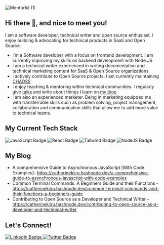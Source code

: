 
![Mentorlst  (1)](https://github.com/CatherineKiiru/CatherineKiiru/assets/66266208/8f019f9b-5e67-4777-9777-028446c117e4)



## Hi there 👋, and nice to meet you!

I am a software developer, technical writer and open source enthusiast. I enjoy building & advocating for technical products in SaaS and Open Source. 

- I’m a Software developer with a focus on frontend development. I am currently improving my skills on backend development with Node.JS.
- I am a technical writer experienced in writing documentation and technical marketing content for SaaS & Open Source organizations
- I actively contribute to Open Source projects. I am currently maintaining [CHAOSS](https://github.com/chaoss) 
- I enjoy teaching & mentoring within technical communities. I regularly give [talks](https://www.youtube.com/watch?v=WMwnpejRXHw) and write about things I learn on [my blog](https://catherinekiiru.hashnode.dev/)
- I am also an experienced marketer. Being in marketing equipped me with transferrable skills such as problem solving, project management, collaboration and communication skills that allow me to add more value to technical teams. 

## My Current Tech Stack
 <div id="badges"  width="100" height="100">
    <img src="https://img.shields.io/badge/javascript-yellow?logo=javascript&logoColor=white" alt="JavaScript Badge"/>
    <img src="https://img.shields.io/badge/React-blue?logo=React&logoColor=white" alt="React Badge"/>
    <img src="https://img.shields.io/badge/tailwindcss-blue?logo=tailwindcss&logoColor=white" alt="Tailwind Badge"/>
    <img src="https://img.shields.io/badge/NodeJS-green?logo=NodeJS&logoColor=white" alt="NodeJS Badge"/>
<!--     <img src="https://img.shields.io/badge/mongodb-green?logo=mongodb&logoColor=white" alt="mongdb Badge"/> -->
  </div>
  <!---
 ## My Projects
 <div id="projects" align="center">
 <a  href="https://landingpage-catherinekiiru.netlify.app/">
  <img width="400" height="300" src="https://github.com/CatherineKiiru/CatherineKiiru/blob/images/profile%20images/landing%20page.png"/>
</a>
<!
 <a href="https://frescopizzabar.netlify.app/">
  <img width="400" height="300" src="https://github.com/CatherineKiiru/CatherineKiiru/blob/images/profile%20images/fresco%20pizza%20shop.png"/>
</a> <br/>
<!
 <a href="https://catherine-kiiru-advice-generator.netlify.app/">
  <img width="400" height="300" src="https://github-production-user-asset-6210df.s3.amazonaws.com/66266208/266235743-3c78f9c0-5f47-4afe-8cac-ad38ed6b12aa.png"/>
</a>
!
 <a href="https://quickmeal-recipes.netlify.app/">
  <img width="400" height="300" src="https://github-production-user-asset-6210df.s3.amazonaws.com/66266208/266225787-91a8e075-a188-41af-80b9-ed4fffcc2311.png"/>
</a>
---!>


<!--<a href="https://ecommercesite-23.netlify.app/">
  <img width="300" src="https://github.com/CatherineKiiru/CatherineKiiru/blob/images/profile%20images/ecommerce%20page.png"/>
</a>  -->
 </div>
 
 ## My Blog
 - A comprehensive Guide to Asynchronous JavaScript [With Code Examples]- https://catherinekiiru.hashnode.dev/a-comprehensive-guide-to-asynchronous-javascript-with-code-examples
 - Common Terminal Commands: A Beginners Guide and their Functions - https://catherinekiiru.hashnode.dev/common-terminal-commands-and-their-functions-a-beginners-guide
 - Contributing to Open Source as a Developer and Technical Writer - https://catherinekiiru.hashnode.dev/contributing-to-open-source-as-a-developer-and-technical-writer
  
 ## Let's Connect!
  <div id="badges">
  <a href="[your-linkedin-URL](https://www.linkedin.com/in/catherine-kiiru-47b2688b/)">
    <img src="https://img.shields.io/badge/LinkedIn-blue?style=for-the-badge&logo=linkedin&logoColor=white" alt="LinkedIn Badge"/>
  </a>

  <a href="[your-twitter-URL](https://twitter.com/CatherineKiiru)">
    <img src="https://img.shields.io/badge/Twitter-blue?style=for-the-badge&logo=twitter&logoColor=white" alt="Twitter Badge"/>
  </a>
</div>
  
    
  

   

   
   
  
  
  
  
 

